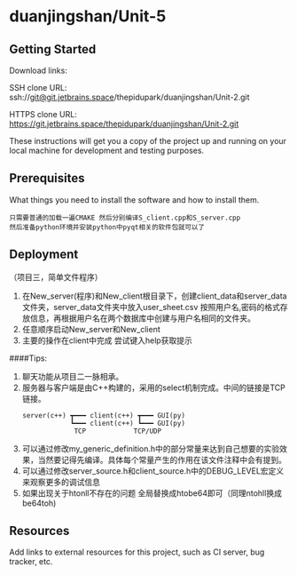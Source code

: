 # duanjingshan/Unit-5



## Getting Started

Download links:

SSH clone URL: ssh://git@git.jetbrains.space/thepidupark/duanjingshan/Unit-2.git

HTTPS clone URL: https://git.jetbrains.space/thepidupark/duanjingshan/Unit-2.git



These instructions will get you a copy of the project up and running on your local machine for development and testing purposes.

## Prerequisites

What things you need to install the software and how to install them.

```
只需要普通的加载一遍CMAKE 然后分别编译S_client.cpp和S_server.cpp 
然后准备python环境并安装python中pyqt相关的软件包就可以了
```

## Deployment
（项目三，简单文件程序）
1. 在New_server(程序)和New_client根目录下，创建client_data和server_data文件夹，server_data文件夹中放入user_sheet.csv 按照用户名,密码的格式存放信息，再根据用户名在两个数据库中创建与用户名相同的文件夹。
2. 任意顺序启动New_server和New_client
3. 主要的操作在client中完成 尝试键入help获取提示

####Tips:
1. 聊天功能从项目二一脉相承。
2. 服务器与客户端是由C++构建的，采用的select机制完成。中间的链接是TCP链接。
   ```
   server(c++) ┳━━━ client(c++) ┳━━━ GUI(py)
               ┗━━━ client(c++) ┗━━━ GUI(py)
                TCP            TCP/UDP
   ```
3. 可以通过修改my_generic_definition.h中的部分常量来达到自己想要的实验效果，当然要记得先编译。具体每个常量产生的作用在该文件注释中会有提到。
4. 可以通过修改server_source.h和client_source.h中的DEBUG_LEVEL宏定义来观察更多的调试信息
5. 如果出现关于htonll不存在的问题 全局替换成htobe64即可（同理ntohll换成be64toh)
## Resources

Add links to external resources for this project, such as CI server, bug tracker, etc.
